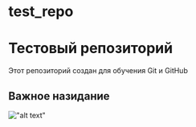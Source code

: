 # test_repo
# Тестовый репозиторий
Этот репозиторий создан для обучения Git и GitHub
## Важное назидание
!["alt text"](https://raw.githubusercontent.com/louim/in-case-of-fire/refs/heads/master/in_case_of_fire.png)
